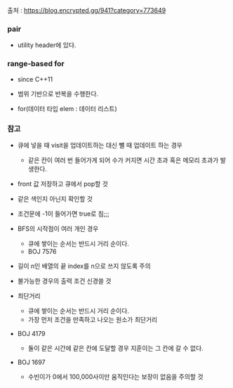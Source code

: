 출처 : https://blog.encrypted.gg/941?category=773649

### pair

* utility header에 있다.

  

### range-based for

* since C++11

* 범위 기반으로 반복을 수행한다.

*  for(데이터 타입 elem : 데이터 리스트)

  

### 참고

* 큐에 넣을 때 visit을 업데이트하는 대신 뺄 때 업데이트 하는 경우
  * 같은 칸이 여러 번 들어가게 되어 수가 커지면 시간 초과 혹은 메모리 초과가 발생한다.
* front 값 저장하고 큐에서 pop할 것
* 같은 색인지 아닌지 확인할 것
* 조건문에 -1이 들어가면 true로 침;;;
* BFS의 시작점이 여러 개인 경우
  * 큐에 쌓이는 순서는 반드시 거리 순이다.
  * BOJ 7576
* 길이 n인 배열의 끝 index를 n으로 쓰지 않도록 주의
* 불가능한 경우의 출력 조건 신경쓸 것
* 최단거리
  * 큐에 쌓이는 순서는 반드시 거리 순이다.
  * 가장 먼저 조건을 만족하고 나오는 원소가 최단거리
* BOJ 4179
  * 둘이 같은 시간에 같은 칸에 도달할 경우 지훈이는 그 칸에 갈 수 없다.

* BOJ 1697
  * 수빈이가 0에서 100,000사이만 움직인다는 보장이 없음을 주의할 것